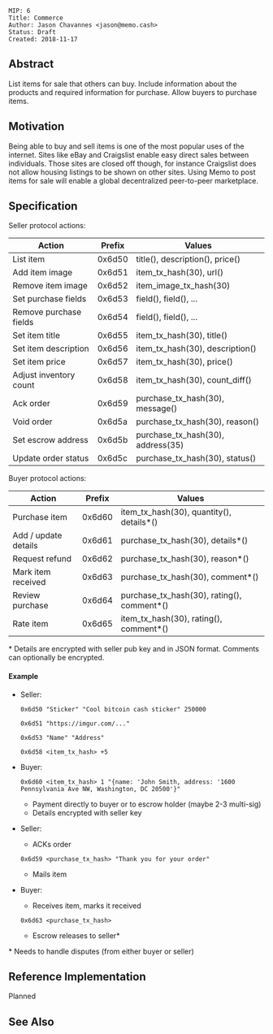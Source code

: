 ```
MIP: 6
Title: Commerce
Author: Jason Chavannes <jason@memo.cash>
Status: Draft
Created: 2018-11-17
```

## Abstract

List items for sale that others can buy.
Include information about the products and required information for purchase.
Allow buyers to purchase items.

## Motivation

Being able to buy and sell items is one of the most popular uses of the internet.
Sites like eBay and Craigslist enable easy direct sales between individuals.
Those sites are closed off though,
for instance Craigslist does not allow housing listings to be shown on other sites.
Using Memo to post items for sale will enable a global decentralized peer-to-peer marketplace.

## Specification

Seller protocol actions:

| Action | Prefix | Values |
|---|---|---|
| List item | 0x6d50 | title(), description(), price() |
| Add item image | 0x6d51 | item_tx_hash(30), url() |
| Remove item image | 0x6d52 | item_image_tx_hash(30) |
| Set purchase fields | 0x6d53 | field(), field(), ... |
| Remove purchase fields | 0x6d54 | field(), field(), ... |
| Set item title | 0x6d55 | item_tx_hash(30), title() |
| Set item description | 0x6d56 | item_tx_hash(30), description() |
| Set item price | 0x6d57 | item_tx_hash(30), price() |
| Adjust inventory count | 0x6d58 | item_tx_hash(30), count_diff() |
| Ack order | 0x6d59 | purchase_tx_hash(30), message() |
| Void order | 0x6d5a | purchase_tx_hash(30), reason() |
| Set escrow address | 0x6d5b | purchase_tx_hash(30), address(35) |
| Update order status | 0x6d5c | purchase_tx_hash(30), status() |

Buyer protocol actions:

| Action | Prefix | Values |
|---|---|---|
| Purchase item | 0x6d60 | item_tx_hash(30), quantity(), details*() |
| Add / update details | 0x6d61 | purchase_tx_hash(30), details*() |
| Request refund | 0x6d62 | purchase_tx_hash(30), reason*() |
| Mark item received | 0x6d63 | purchase_tx_hash(30), comment*() |
| Review purchase | 0x6d64 | purchase_tx_hash(30), rating(), comment*() |
| Rate item | 0x6d65 | item_tx_hash(30), rating(), comment*() |

\* Details are encrypted with seller pub key and in JSON format.
Comments can optionally be encrypted.

#### Example

- Seller:

  `0x6d50 "Sticker" "Cool bitcoin cash sticker" 250000`

  `0x6d51 "https://imgur.com/..."`

  `0x6d53 "Name" "Address"`

  `0x6d58 <item_tx_hash> +5`

- Buyer:

  `0x6d60 <item_tx_hash> 1 "{name: 'John Smith, address: '1600 Pennsylvania Ave NW, Washington, DC 20500'}"`

  - Payment directly to buyer or to escrow holder (maybe 2-3 multi-sig)
  - Details encrypted with seller key

- Seller:

  - ACKs order

  `0x6d59 <purchase_tx_hash> "Thank you for your order"`

  - Mails item

- Buyer:

  - Receives item, marks it received

  `0x6d63 <purchase_tx_hash>`

  - Escrow releases to seller*

\* Needs to handle disputes (from either buyer or seller)

## Reference Implementation

Planned

## See Also
